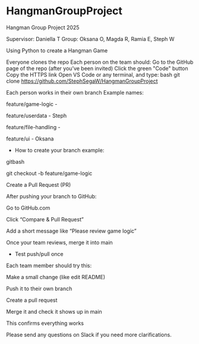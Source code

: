 # HangmanGroupProject
Hangman Group Project 2025

Supervisor: Daniella T
Group: Oksana O, Magda R, Ramia E, Steph W

Using Python to create a Hangman Game


Everyone clones the repo
Each person on the team should:
Go to the GitHub page of the repo (after you’ve been invited)
Click the green "Code" button
Copy the HTTPS link
Open VS Code or any terminal, and type:
bash
git clone 
https://github.com/StephSegaW/HangmanGroupProject


Each person works in their own branch
Example names:

feature/game-logic -

feature/userdata - Steph

feature/file-handling - 

feature/ui - Oksana


- How to create your branch example:

gitbash

git checkout -b feature/game-logic

Create a Pull Request (PR)

After pushing your branch to GitHub:

Go to GitHub.com

Click “Compare & Pull Request”

Add a short message like “Please review game logic”

Once your team reviews, merge it into main


- Test push/pull once

Each team member should try this:

Make a small change (like edit README)

Push it to their own branch

Create a pull request

Merge it and check it shows up in main

This confirms everything works 


Please send any questions on Slack if you need more clarifications.
